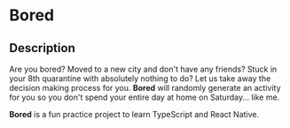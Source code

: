 # Bored

## Description
Are you bored? Moved to a new city and don't have any friends? Stuck in your 8th quarantine with absolutely nothing to do? Let us take away the decision making process for you. **Bored** will randomly generate an activity for you so you don't spend your entire day at home on Saturday... like me.

**Bored** is a fun practice project to learn TypeScript and React Native.